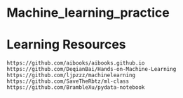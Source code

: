 # Machine_learning_practice

# Learning Resources

```
https://github.com/aibooks/aibooks.github.io
https://github.com/DeqianBai/Hands-on-Machine-Learning
https://github.com/ljpzzz/machinelearning
https://github.com/SaveTheRbtz/ml-class
https://github.com/BrambleXu/pydata-notebook
```

